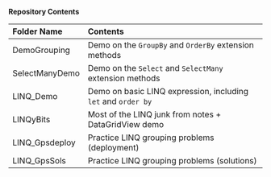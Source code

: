 **Repository Contents**

| Folder Name | Contents |
| :---- | :---- |
| DemoGrouping | Demo on the `GroupBy` and `OrderBy` extension methods |
| SelectManyDemo | Demo on the `Select` and `SelectMany` extension methods |
| LINQ_Demo | Demo on basic LINQ expression, including `let` and `order by` |
| LINQyBits | Most of the LINQ junk from notes + DataGridView demo |
| LINQ_Gpsdeploy | Practice LINQ grouping problems (deployment) |
| LINQ_GpsSols | Practice LINQ grouping problems (solutions) |

